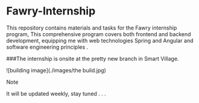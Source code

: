 # Fawry-Internship

This repository contains materials and tasks for the Fawry internship program, This comprehensive program covers both frontend and backend development, equipping me with web technologies Spring and Angular and software engineering principles .

###The internship is onsite at the pretty new branch in Smart Village.

![building image](./images/the build.jpg)

> [!NOTE]
> It will be updated weekly, stay tuned . . .
